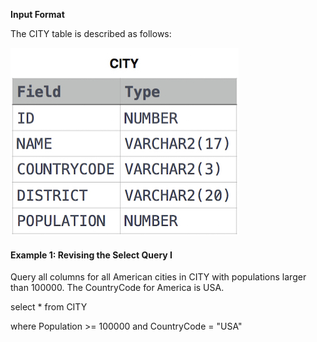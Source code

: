 **Input Format**

The CITY table is described as follows:

![alt text](https://github.com/vectormars/Hackerrank/blob/master/SOL/Basic%20Select/CITY.jpg)

#### Example 1: Revising the Select Query I

Query all columns for all American cities in CITY with populations larger than 100000. The CountryCode for America is USA.

select * from CITY

where Population >= 100000 and CountryCode = "USA"
